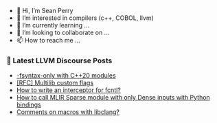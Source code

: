 - 👋 Hi, I’m Sean Perry
- 👀 I’m interested in compilers (c++, COBOL, llvm)
- 🌱 I’m currently learning ...
- 💞️ I’m looking to collaborate on ...
- 📫 How to reach me ...

<!---
s66perry/s66perry is a ✨ special ✨ repository because its `README.md` (this file) appears on your GitHub profile.
You can click the Preview link to take a look at your changes.
--->
### 📕 Latest LLVM Discourse Posts

<!-- DISCOURSE-LLVM:START -->
- [-fsyntax-only with C++20 modules](https://discourse.llvm.org/t/fsyntax-only-with-c-20-modules/81230#post_1)
- [[RFC] Multilib custom flags](https://discourse.llvm.org/t/rfc-multilib-custom-flags/81058#post_6)
- [How to write an interceptor for fcntl?](https://discourse.llvm.org/t/how-to-write-an-interceptor-for-fcntl/81203#post_5)
- [How to call MLIR Sparse module with only Dense inputs with Python bindings](https://discourse.llvm.org/t/how-to-call-mlir-sparse-module-with-only-dense-inputs-with-python-bindings/81229#post_1)
- [Comments on macros with libclang?](https://discourse.llvm.org/t/comments-on-macros-with-libclang/81228#post_2)
<!-- DISCOURSE-LLVM:END -->
